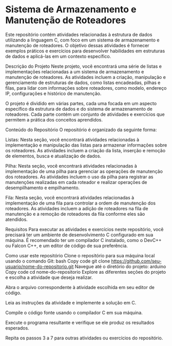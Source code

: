 # Sistema de Armazenamento e Manutenção de Roteadores

Este repositório contém atividades relacionadas à estrutura de dados utilizando a linguagem C, com foco em um sistema de armazenamento e manutenção de roteadores. O objetivo dessas atividades é fornecer exemplos práticos e exercícios para desenvolver habilidades em estruturas de dados e aplicá-las em um contexto específico.

Descrição do Projeto
Neste projeto, você encontrará uma série de listas e implementações relacionadas a um sistema de armazenamento e manutenção de roteadores. As atividades incluem a criação, manipulação e gerenciamento de estruturas de dados, como listas encadeadas, pilhas e filas, para lidar com informações sobre roteadores, como modelo, endereço IP, configurações e histórico de manutenção.

O projeto é dividido em várias partes, cada uma focada em um aspecto específico da estrutura de dados e do sistema de armazenamento de roteadores. Cada parte contém um conjunto de atividades e exercícios que permitem a prática dos conceitos aprendidos.

Conteúdo do Repositório
O repositório é organizado da seguinte forma:

Listas: Nesta seção, você encontrará atividades relacionadas à implementação e manipulação das listas para armazenar informações sobre os roteadores. As atividades incluem a criação da lista, inserção e remoção de elementos, busca e atualização de dados.

Pilha: Nesta seção, você encontrará atividades relacionadas à implementação de uma pilha para gerenciar as operações de manutenção dos roteadores. As atividades incluem o uso da pilha para registrar as manutenções realizadas em cada roteador e realizar operações de desempilhamento e empilhamento.

Fila: Nesta seção, você encontrará atividades relacionadas à implementação de uma fila para controlar a ordem de manutenção dos roteadores. As atividades incluem a adição de roteadores na fila de manutenção e a remoção de roteadores da fila conforme eles são atendidos.



Requisitos
Para executar as atividades e exercícios neste repositório, você precisará ter um ambiente de desenvolvimento C configurado em sua máquina. É recomendado ter um compilador C instalado, como o DevC++ ou Falcon C++, e um editor de código de sua preferência.

Como usar este repositório
Clone o repositório para sua máquina local usando o comando Git:
bash
Copy code
git clone https://github.com/seu-usuario/nome-do-repositorio.git
Navegue até o diretório do projeto:
arduino
Copy code
cd nome-do-repositorio
Explore as diferentes seções do projeto e escolha a atividade que deseja realizar.

Abra o arquivo correspondente à atividade escolhida em seu editor de código.

Leia as instruções da atividade e implemente a solução em C.

Compile o código fonte usando o compilador C em sua máquina.

Execute o programa resultante e verifique se ele produz os resultados esperados.

Repita os passos 3 a 7 para outras atividades ou exercícios do repositório.
